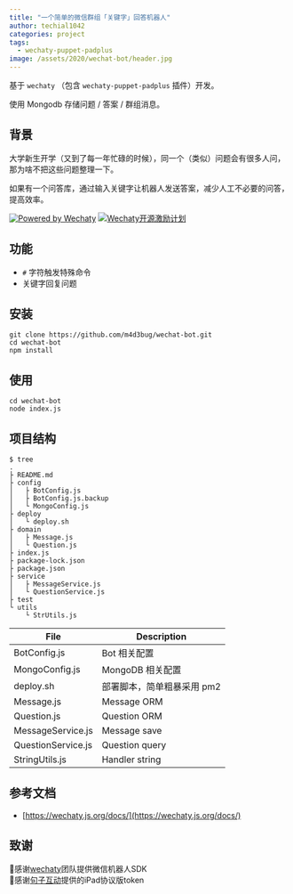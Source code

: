 ```yaml
---
title: "一个简单的微信群组「关键字」回答机器人"
author: techial1042
categories: project
tags:
  - wechaty-puppet-padplus
image: /assets/2020/wechat-bot/header.jpg
---
```


基于 `wechaty` （包含 `wechaty-puppet-padplus` 插件）开发。

使用 Mongodb 存储问题 / 答案 / 群组消息。

## 背景

大学新生开学（又到了每一年忙碌的时候），同一个（类似）问题会有很多人问，那为啥不把这些问题整理一下。

如果有一个问答库，通过输入关键字让机器人发送答案，减少人工不必要的问答，提高效率。

[![Powered by Wechaty](https://img.shields.io/badge/Powered%20By-Wechaty-green.svg)](https://github.com/wechaty/wechaty)
[![Wechaty开源激励计划](https://img.shields.io/badge/Wechaty-开源激励计划-green.svg)](https://github.com/juzibot/Welcome/wiki/Everything-about-Wechaty)

## 功能

* `#` 字符触发特殊命令
* 关键字回复问题

## 安装

```shell script
git clone https://github.com/m4d3bug/wechat-bot.git
cd wechat-bot
npm install
```

## 使用

```shell script
cd wechat-bot
node index.js
```

## 项目结构

```shell script
$ tree
.
├ README.md
├ config
│   ├ BotConfig.js
│   ├ BotConfig.js.backup
│   └ MongoConfig.js
├ deploy
│   └ deploy.sh
├ domain
│   ├ Message.js
│   └ Question.js
├ index.js
├ package-lock.json
├ package.json
├ service
│   ├ MessageService.js
│   └ QuestionService.js
├ test
└ utils
    └ StrUtils.js
```

| File               | Description                |
| ------------------ | -------------------------- |
| BotConfig.js       | Bot 相关配置               |
| MongoConfig.js     | MongoDB 相关配置           |
| deploy.sh          | 部署脚本，简单粗暴采用 pm2 |
| Message.js         | Message ORM                |
| Question.js        | Question ORM               |
| MessageService.js  | Message save               |
| QuestionService.js | Question query             |
| StringUtils.js     | Handler string             |

## 参考文档

* [https://wechaty.js.org/docs/](https://wechaty.js.org/docs/)

## 致谢

🙏感谢[wechaty](https://github.com/wechaty/wechaty)团队提供微信机器人SDK  
🙏感谢[句子互动](https://www.juzibot.com/)提供的iPad协议版token

